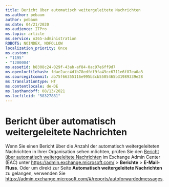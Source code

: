 ```yaml
---
title: Bericht über automatisch weitergeleitete Nachrichten
ms.author: pebaum
author: pebaum
ms.date: 04/21/2020
ms.audience: ITPro
ms.topic: article
ms.service: o365-administration
ROBOTS: NOINDEX, NOFOLLOW
localization_priority: Once
ms.custom:
- "1195"
- "1200004"
ms.assetid: b8308c24-029f-43ab-af84-0ac97e6ff9d7
ms.openlocfilehash: fdae2acc4d1b78edfdf9fa49cc6711e6f87ea0a3
ms.sourcegitcommit: ab75f66355116e995b3cb5505465b31989339e28
ms.translationtype: HT
ms.contentlocale: de-DE
ms.lasthandoff: 08/13/2021
ms.locfileid: "58327881"
---
```

# <a name="auto-forwarded-messages-report"></a>Bericht über automatisch weitergeleitete Nachrichten

Wenn Sie einen Bericht über die Anzahl der automatisch weitergeleiteten Nachrichten in Ihrer Organisation sehen möchten, prüfen Sie den [Bericht über automatisch weitergeleitete Nachrichten](https://docs.microsoft.com/exchange/monitoring/mail-flow-reports/mfr-auto-forwarded-messages-report) im Exchange Admin Center (EAC) unter <https://admin.exchange.microsoft.com/> \> **Berichte** \> **E-Mail-Fluss**. Oder um direkt zur Seite **Automatisch weitergeleitete Nachrichten** zu gelangen, verwenden Sie <https://admin.exchange.microsoft.com/#/reports/autoforwardedmessages>.
  